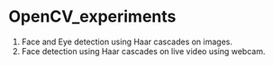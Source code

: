 # OpenCV_experiments


1. Face and Eye detection using Haar cascades on images.
2. Face detection using Haar cascades on live video using webcam.
